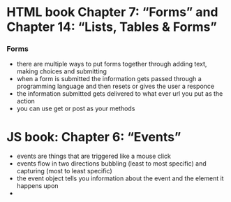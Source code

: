 # HTML book Chapter 7: “Forms” and Chapter 14: “Lists, Tables & Forms”

### Forms

- there are multiple ways to put forms together through adding text, making choices and submitting
- when a form is submitted the information gets passed through a programming language and then resets or gives the user a responce
- the information submitted gets delivered to what ever url you put as the action 
- you can use get or post as your methods

# JS book: Chapter 6: “Events”

- events are things that are triggered like a mouse click
- events flow in two directions bubbling (least to most specific) and capturing (most to least specific)
- the event object tells you information about the event and the element it happens upon
- 
